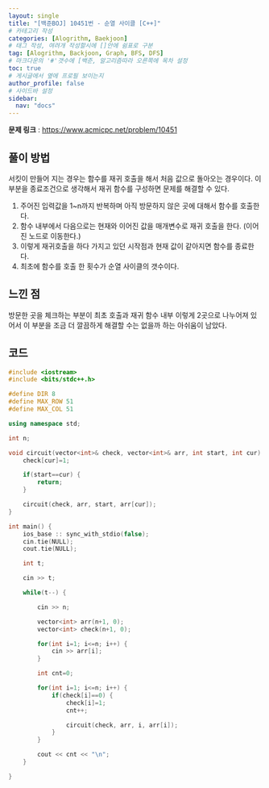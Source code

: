 ```yaml
---
layout: single
title: "[백준BOJ] 10451번 - 순열 사이클 [C++]"
# 카테고리 작성
categories: [Alogrithm, Baekjoon]
# 태그 작성, 여려개 작성할시에 []안에 쉼표로 구분
tag: [Alogrithm, Backjoon, Graph, BFS, DFS]
# 마크다운의 '#'갯수에 [백준, 알고리즘따라 오른쪽에 목차 설정
toc: true
# 게시글에서 옆에 프로필 보이는지
author_profile: false
# 사이드바 설정
sidebar:
  nav: "docs"
---
```


**문제 링크** : <https://www.acmicpc.net/problem/10451>

## 풀이 방법

서킷이 만들어 지는 경우는 함수를 재귀 호출을 해서 처음 값으로 돌아오는 경우이다.
이 부분을 종료조건으로 생각해서 재귀 함수를 구성하면 문제를 해결할 수 있다.

1. 주어진 입력값을 1~n까지 반복하며 아직 방문하지 않은 곳에 대해서 함수를 호출한다.
2. 함수 내부에서 다음으로는 현재와 이어진 값을 매개변수로 재귀 호출을 한다.
   (이어진 노드로 이동한다.)
3. 이렇게 재귀호출을 하다 가지고 있던 시작점과 현재 값이 같아지면 함수를 종료한다.
4. 최초에 함수를 호출 한 횟수가 순열 사이클의 갯수이다.

## 느낀 점

방문한 곳을 체크하는 부분이 최초 호출과 재귀 함수 내부 이렇게 2곳으로 나누어져 있어서
이 부분을 조금 더 깔끔하게 해결할 수는 없을까 하는 아쉬움이 남았다.

## 코드

```c++
#include <iostream>
#include <bits/stdc++.h>

#define DIR 8
#define MAX_ROW 51
#define MAX_COL 51

using namespace std;

int n;

void circuit(vector<int>& check, vector<int>& arr, int start, int cur) {
	check[cur]=1;

	if(start==cur) {
		return;
	}

	circuit(check, arr, start, arr[cur]);
}

int main() {
	ios_base :: sync_with_stdio(false);
	cin.tie(NULL);
	cout.tie(NULL);

	int t;

	cin >> t;

	while(t--) {

		cin >> n;

		vector<int> arr(n+1, 0);
		vector<int> check(n+1, 0);

		for(int i=1; i<=n; i++) {
			cin >> arr[i];
		}

		int cnt=0;

		for(int i=1; i<=n; i++) {
			if(check[i]==0) {
				check[i]=1;
				cnt++;

				circuit(check, arr, i, arr[i]);
			}
		}

		cout << cnt << "\n";
	}

}
```
